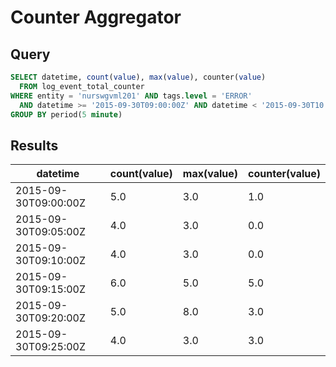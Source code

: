 # Counter Aggregator

## Query

```sql
SELECT datetime, count(value), max(value), counter(value) 
  FROM log_event_total_counter 
WHERE entity = 'nurswgvml201' AND tags.level = 'ERROR' 
  AND datetime >= '2015-09-30T09:00:00Z' AND datetime < '2015-09-30T10:00:00Z' 
GROUP BY period(5 minute)
```

## Results

| datetime             | count(value) | max(value) | counter(value) | 
|----------------------|--------------|------------|----------------| 
| 2015-09-30T09:00:00Z | 5.0          | 3.0        | 1.0            | 
| 2015-09-30T09:05:00Z | 4.0          | 3.0        | 0.0            | 
| 2015-09-30T09:10:00Z | 4.0          | 3.0        | 0.0            | 
| 2015-09-30T09:15:00Z | 6.0          | 5.0        | 5.0            | 
| 2015-09-30T09:20:00Z | 5.0          | 8.0        | 3.0            | 
| 2015-09-30T09:25:00Z | 4.0          | 3.0        | 3.0            | 
